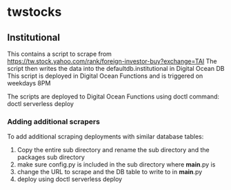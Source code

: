 # twstocks

## Institutional
This contains a script to scrape from https://tw.stock.yahoo.com/rank/foreign-investor-buy?exchange=TAI
The script then writes the data into the defaultdb.institutional in Digital Ocean DB
This script is deployed in Digital Ocean Functions and is triggered on weekdays 8PM

The scripts are deployed to Digital Ocean Functions using doctl command:
doctl serverless deploy <function-name>

### Adding additional scrapers
To add additional scraping deployments with similar database tables:

1. Copy the entire sub directory and rename the sub directory and the packages sub directory
2. make sure config.py is included in the sub directory where __main__.py is
3. change the URL to scrape and the DB table to write to in __main__.py 
4. deploy using doctl serverless deploy <function-name>


